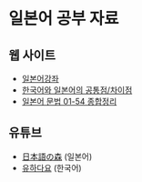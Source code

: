 

# 일본어 공부 자료

## 웹 사이트

- [일본어강좌](http://www.japong.com/japanese.htm)
- [한국어와 일본어의 공통점/차이점](http://blog.naver.com/japansisa/220291986426)
- [일본어 문법 01-54 종합정리](http://totoru.tistory.com/entry/일본어-문법-01-54-종합정리)

## 유튜브

- [日本語の森](https://www.youtube.com/user/freejapaneselessons3) (일본어)
- [유하다요](https://www.youtube.com/channel/UC_waGdcNiCWTv1GG9OvE23A) (한국어)
